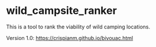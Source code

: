 # wild_campsite_ranker
This is a tool to rank the viability of wild camping locations.


Version 1.0:
https://crispianm.github.io/bivouac.html
